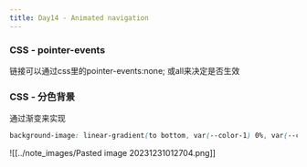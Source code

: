 ```yaml
---
title: Day14 - Animated navigation
---
```


### CSS - pointer-events
链接可以通过css里的pointer-events:none; 或all来决定是否生效

### CSS - 分色背景

通过渐变来实现
```css
background-image: linear-gradient(to bottom, var(--color-1) 0%, var(--color-1) 50%, var(--color-2) 50%, var(--color-2) 100%);
```
![[../note_images/Pasted image 20231231012704.png]]